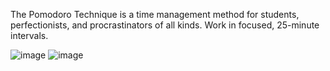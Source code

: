 The Pomodoro Technique is a time management method for students, perfectionists, and procrastinators of all kinds. Work in focused, 25-minute intervals.

![image](https://user-images.githubusercontent.com/44997411/167028171-5679e966-7d76-45f4-bd9e-d0d64f2cbfba.png)
![image](https://user-images.githubusercontent.com/44997411/167028228-28bf0d70-5ab2-4068-bf4d-9165c3274b0e.png)
